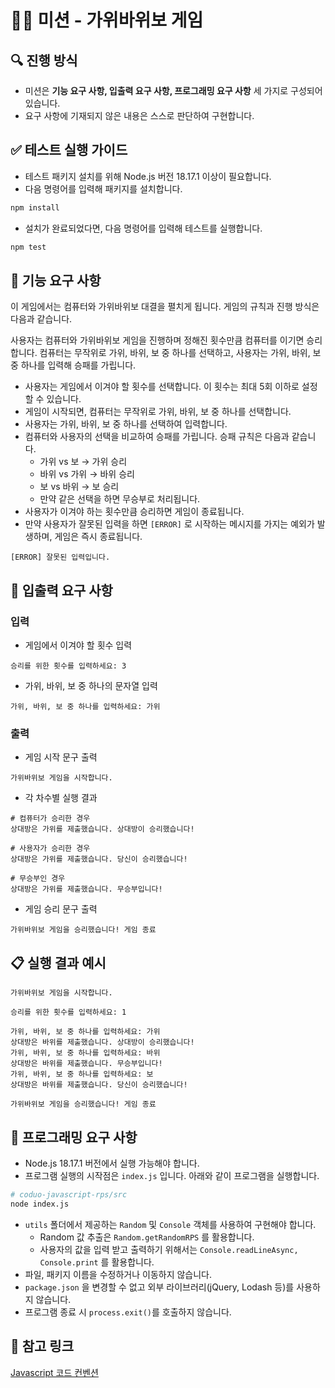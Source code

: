 # 👋🏻 미션 - 가위바위보 게임

## 🔍 진행 방식

- 미션은 **기능 요구 사항, 입출력 요구 사항, 프로그래밍 요구 사항** 세 가지로 구성되어 있습니다.
- 요구 사항에 기재되지 않은 내용은 스스로 판단하여 구현합니다.

## ✅ 테스트 실행 가이드

- 테스트 패키지 설치를 위해 Node.js 버전 18.17.1 이상이 필요합니다.
- 다음 명령어를 입력해 패키지를 설치합니다.

```bash
npm install
```

- 설치가 완료되었다면, 다음 명령어를 입력해 테스트를 실행합니다.

```bash
npm test
```

## 🚀 기능 요구 사항

이 게임에서는 컴퓨터와 가위바위보 대결을 펼치게 됩니다. 게임의 규칙과 진행 방식은 다음과 같습니다.

사용자는 컴퓨터와 가위바위보 게임을 진행하며 정해진 횟수만큼 컴퓨터를 이기면 승리합니다. 컴퓨터는 무작위로 가위, 바위, 보 중 하나를 선택하고, 사용자는 가위, 바위, 보 중 하나를 입력해 승패를 가립니다.

- 사용자는 게임에서 이겨야 할 횟수를 선택합니다. 이 횟수는 최대 5회 이하로 설정할 수 있습니다.
- 게임이 시작되면, 컴퓨터는 무작위로 가위, 바위, 보 중 하나를 선택합니다.
- 사용자는 가위, 바위, 보 중 하나를 선택하여 입력합니다.
- 컴퓨터와 사용자의 선택을 비교하여 승패를 가립니다. 승패 규칙은 다음과 같습니다.
  - 가위 vs 보 → 가위 승리
  - 바위 vs 가위 → 바위 승리
  - 보 vs 바위 → 보 승리
  - 만약 같은 선택을 하면 무승부로 처리됩니다.
- 사용자가 이겨야 하는 횟수만큼 승리하면 게임이 종료됩니다.
- 만약 사용자가 잘못된 입력을 하면 `[ERROR]` 로 시작하는 메시지를 가지는 예외가 발생하며, 게임은 즉시 종료됩니다.

```
[ERROR] 잘못된 입력입니다.
```

## 🔎 입출력 요구 사항

### 입력

- 게임에서 이겨야 할 횟수 입력

```
승리를 위한 횟수를 입력하세요: 3
```

- 가위, 바위, 보 중 하나의 문자열 입력

```
가위, 바위, 보 중 하나를 입력하세요: 가위
```

### 출력

- 게임 시작 문구 출력

```
가위바위보 게임을 시작합니다.
```

- 각 차수별 실행 결과

```
# 컴퓨터가 승리한 경우
상대방은 가위를 제출했습니다. 상대방이 승리했습니다!

# 사용자가 승리한 경우
상대방은 가위를 제출했습니다. 당신이 승리했습니다!

# 무승부인 경우
상대방은 가위를 제출했습니다. 무승부입니다!
```

- 게임 승리 문구 출력

```
가위바위보 게임을 승리했습니다! 게임 종료
```

## 📋 실행 결과 예시

```
가위바위보 게임을 시작합니다.

승리를 위한 횟수를 입력하세요: 1

가위, 바위, 보 중 하나를 입력하세요: 가위
상대방은 바위를 제출했습니다. 상대방이 승리했습니다!
가위, 바위, 보 중 하나를 입력하세요: 바위
상대방은 바위를 제출했습니다. 무승부입니다!
가위, 바위, 보 중 하나를 입력하세요: 보
상대방은 바위를 제출했습니다. 당신이 승리했습니다!

가위바위보 게임을 승리했습니다! 게임 종료
```

## **🎯 프로그래밍 요구 사항**

- Node.js 18.17.1 버전에서 실행 가능해야 합니다.
- 프로그램 실행의 시작점은 `index.js` 입니다. 아래와 같이 프로그램을 실행합니다.

```bash
# coduo-javascript-rps/src
node index.js
```

- `utils` 폴더에서 제공하는 `Random` 및 `Console` 객체를 사용하여 구현해야 합니다.
  - Random 값 추출은 `Random.getRandomRPS` 를 활용합니다.
  - 사용자의 값을 입력 받고 출력하기 위해서는 `Console.readLineAsync, Console.print` 를 활용합니다.
- 파일, 패키지 이름을 수정하거나 이동하지 않습니다.
- `package.json` 을 변경할 수 없고 외부 라이브러리(jQuery, Lodash 등)를 사용하지 않습니다.
- 프로그램 종료 시 `process.exit()`를 호출하지 않습니다.

## 🔗 참고 링크

[Javascript 코드 컨벤션](https://github.com/airbnb/javascript)
